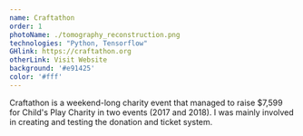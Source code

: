 ```yaml
---
name: Craftathon
order: 1
photoName: ./tomography_reconstruction.png
technologies: "Python, Tensorflow"
GHlink: https://craftathon.org
otherLink: Visit Website
background: '#e91425'
color: '#fff'
---
```


Craftathon is a weekend-long charity event that managed to raise \$7,599 for Child's Play Charity in two events (2017 and 2018).
I was mainly involved in creating and testing the donation and ticket system.

